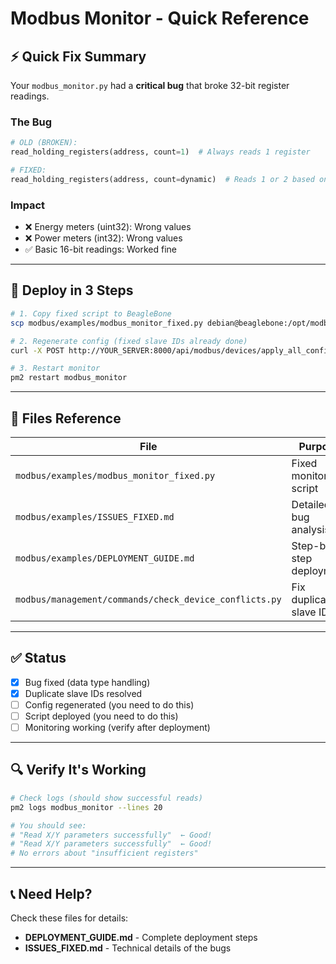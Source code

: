 # Modbus Monitor - Quick Reference

## ⚡ Quick Fix Summary

Your `modbus_monitor.py` had a **critical bug** that broke 32-bit register readings.

### The Bug
```python
# OLD (BROKEN):
read_holding_registers(address, count=1)  # Always reads 1 register

# FIXED:
read_holding_registers(address, count=dynamic)  # Reads 1 or 2 based on data_type
```

### Impact
- ❌ Energy meters (uint32): Wrong values
- ❌ Power meters (int32): Wrong values
- ✅ Basic 16-bit readings: Worked fine

---

## 🚀 Deploy in 3 Steps

```bash
# 1. Copy fixed script to BeagleBone
scp modbus/examples/modbus_monitor_fixed.py debian@beaglebone:/opt/modbus_monitor/modbus_monitor.py

# 2. Regenerate config (fixed slave IDs already done)
curl -X POST http://YOUR_SERVER:8000/api/modbus/devices/apply_all_configurations/

# 3. Restart monitor
pm2 restart modbus_monitor
```

---

## 📁 Files Reference

| File | Purpose |
|------|---------|
| `modbus/examples/modbus_monitor_fixed.py` | Fixed monitor script |
| `modbus/examples/ISSUES_FIXED.md` | Detailed bug analysis |
| `modbus/examples/DEPLOYMENT_GUIDE.md` | Step-by-step deployment |
| `modbus/management/commands/check_device_conflicts.py` | Fix duplicate slave IDs |

---

## ✅ Status

- [x] Bug fixed (data type handling)
- [x] Duplicate slave IDs resolved
- [ ] Config regenerated (you need to do this)
- [ ] Script deployed (you need to do this)
- [ ] Monitoring working (verify after deployment)

---

## 🔍 Verify It's Working

```bash
# Check logs (should show successful reads)
pm2 logs modbus_monitor --lines 20

# You should see:
# "Read X/Y parameters successfully"  ← Good!
# "Read X/Y parameters successfully"  ← Good!
# No errors about "insufficient registers"
```

---

## 📞 Need Help?

Check these files for details:
- **DEPLOYMENT_GUIDE.md** - Complete deployment steps
- **ISSUES_FIXED.md** - Technical details of the bugs

